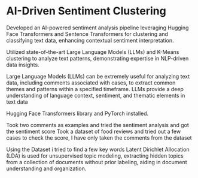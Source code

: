 # AI-Driven Sentiment Clustering
Developed an AI-powered sentiment analysis pipeline leveraging Hugging Face Transformers and Sentence Transformers for clustering and classifying text data, enhancing contextual sentiment interpretation.

Utilized state-of-the-art Large Language Models (LLMs) and K-Means clustering to analyze text patterns, demonstrating expertise in NLP-driven data insights.

Large Language Models (LLMs) can be extremely useful for analyzing text data, including comments associated with cases, to extract common themes and patterns within a specified timeframe. LLMs provide a deep understanding of language context, sentiment, and thematic elements in text data

Hugging Face Transformers library and PyTorch installed.

Took two comments as examples and tried the sentiment analysis and got the sentiment score
Took a dataset of food reviews and tried out a few cases to check the score, I have only taken the comments from the dataset

Using the Dataset i tried to find a few key words
Latent Dirichlet Allocation (LDA) is used for unsupervised topic modeling, extracting hidden topics from a collection of documents without prior labeling, aiding in document understanding and organization.
